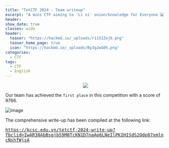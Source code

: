 ```yaml
---
title: "TetCTF 2024 - Team writeup"
excerpt: "A mini CTF aiming to 'Lì xì' onion/knowledge for Everyone 💻 "
header:
show_date: true
classes: wide
header:
  teaser: "https://hackmd.io/_uploads/r1i5IZoj6.png"
  teaser_home_page: true
  icon: "https://hackmd.io/_uploads/By3gJwG0h.png"
categories:
  - CTF
tags:
  - CTF
  - English
---
```


<p align="center">
<img src="https://hackmd.io/_uploads/r1i5IZoj6.png">
</p>

Our team has achieved the `first place` in this competition with a score of 9766.

![image](https://hackmd.io/_uploads/Sk-Lvboop.png)

The comprehensive write-up has been compiled at the following link:

<kbd>
  <a href="https://kcsc.edu.vn/tetctf-2024-write-up?fbclid=IwAR30AbBsqjbS9M0TcKN1D7naAp6LNeIlPKIHISdS2Qdp07xmlncNshfWjsA" target="_blank">
    https://kcsc.edu.vn/tetctf-2024-write-up?fbclid=IwAR30AbBsqjbS9M0TcKN1D7naAp6LNeIlPKIHISdS2Qdp07xmlncNshfWjsA
  </a>
</kbd>